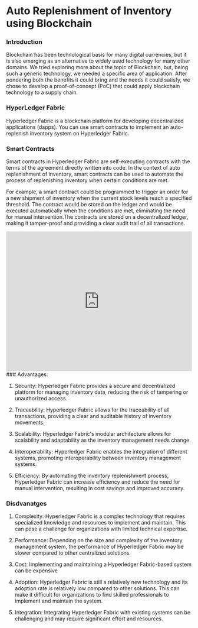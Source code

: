# Auto Replenishment of Inventory using Blockchain
 
### Introduction

Blockchain has been technological basis for many digital currencies, but it is also emerging as an alternative to widely used technology for many other domains. We tried exploring more about the topic of Blockchain, but, being such a generic technology, we needed a specific area of application. After pondering both the benefits it could bring and the needs it could satisfy, we chose to develop a proof-of-concept (PoC) that could apply blockchain technology to a supply chain.

### HyperLedger Fabric

Hyperledger Fabric is a blockchain platform for developing decentralized applications (dapps). You can use smart contracts to implement an auto-replenish inventory system on Hyperledger Fabric.

### Smart Contracts

Smart contracts in Hyperledger Fabric are self-executing contracts with the terms of the agreement directly written into code. In the context of auto replenishment of inventory, smart contracts can be used to automate the process of replenishing inventory when certain conditions are met.

For example, a smart contract could be programmed to trigger an order for a new shipment of inventory when the current stock levels reach a specified threshold. The contract would be stored on the ledger and would be executed automatically when the conditions are met, eliminating the need for manual intervention.The contracts are stored on a decentralized ledger, making it tamper-proof and providing a clear audit trail of all transactions.
<div style="padding:75% 0 0 0;position:relative;"><iframe src="https://player.vimeo.com/video/794952892?h=e14cc47a4f&amp;badge=0&amp;autopause=0&amp;player_id=0&amp;app_id=58479" frameborder="0" allow="autoplay; fullscreen; picture-in-picture" allowfullscreen style="position:absolute;top:0;left:0;width:100%;height:100%;" title="Presentation.mp4"></iframe></div><script src="https://player.vimeo.com/api/player.js"></script>
### Advantages: 

1. Security: Hyperledger Fabric provides a secure and decentralized platform for managing inventory data, reducing the risk of tampering or unauthorized access.

2. Traceability: Hyperledger Fabric allows for the traceability of all transactions, providing a clear and auditable history of inventory movements.

3. Scalability: Hyperledger Fabric's modular architecture allows for scalability and adaptability as the inventory management needs change.
 
4. Interoperability: Hyperledger Fabric enables the integration of different systems, promoting interoperability between inventory management systems.

5. Efficiency: By automating the inventory replenishment process, Hyperledger Fabric can increase efficiency and reduce the need for manual intervention, resulting in cost savings and improved accuracy.



### Disdvanatges

1. Complexity: Hyperledger Fabric is a complex technology that requires specialized knowledge and resources to implement and maintain. This can pose a challenge for organizations with limited technical expertise.

2. Performance: Depending on the size and complexity of the inventory management system, the performance of Hyperledger Fabric may be slower compared to other centralized solutions.

3. Cost: Implementing and maintaining a Hyperledger Fabric-based system can be expensive

4. Adoption: Hyperledger Fabric is still a relatively new technology and its adoption rate is relatively low compared to other solutions. This can make it difficult for organizations to find skilled professionals to implement and maintain the system.

5. Integration: Integrating Hyperledger Fabric with existing systems can be challenging and may require significant effort and resources.


